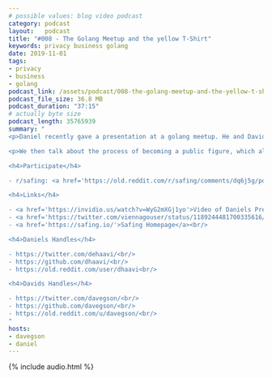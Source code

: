 ```yaml
---
# possible values: blog video podcast
category: podcast
layout:   podcast
title: "#008 - The Golang Meetup and the yellow T-Shirt"
keywords: privacy business golang
date: 2019-11-01
tags:
- privacy
- business
- golang
podcast_link: /assets/podcast/008-the-golang-meetup-and-the-yellow-t-shirt.mp3
podcast_file_size: 36.8 MB
podcast_duration: "37:15"
# actually byte size
podcast_length: 35765939
summary: "
<p>Daniel recently gave a presentation at a golang meetup. He and David talk about what Go is and why we use Go to develop our products. Can Go phone home to Google? And why, WHY was Daniel wearing a yellow t-shirt? :P</p>

<p>We then talk about the process of becoming a public figure, which all us founders are currently going through. Daniel already got <a href='https://twitter.com/dehaavi/'>a new slick profile pic for Twitter</a>. And is <a href='https://twitter.com/davegson/'>Davids pic</a> in need of an upgrade too? Let us know ;) Thanks for listening!</p>

<h4>Participate</h4>

- r/safing: <a href='https://old.reddit.com/r/safing/comments/dq6j5g/podcast_008_the_golang_meetup_and_the_yellow/'>this episodes reddit thread</a><br/>

<h4>Links</h4>

- <a href='https://invidio.us/watch?v=WyG2mXGj1yo'>Video of Daniels Presentation</a><br/>
- <a href='https://twitter.com/viennagouser/status/1189244481700335616/photo/1'>Picture of him in the Yellow T-Shirt ;)</a><br/>
- <a href='https://safing.io/'>Safing Homepage</a><br/>

<h4>Daniels Handles</h4>

- https://twitter.com/dehaavi/<br/>
- https://github.com/dhaavi/<br/>
- https://old.reddit.com/user/dhaavi<br/>

<h4>Davids Handles</h4>

- https://twitter.com/davegson/<br/>
- https://github.com/davegson/<br/>
- https://old.reddit.com/u/davegson/<br/>
"
hosts:
- davegson
- daniel
---
```


{% include audio.html %}
